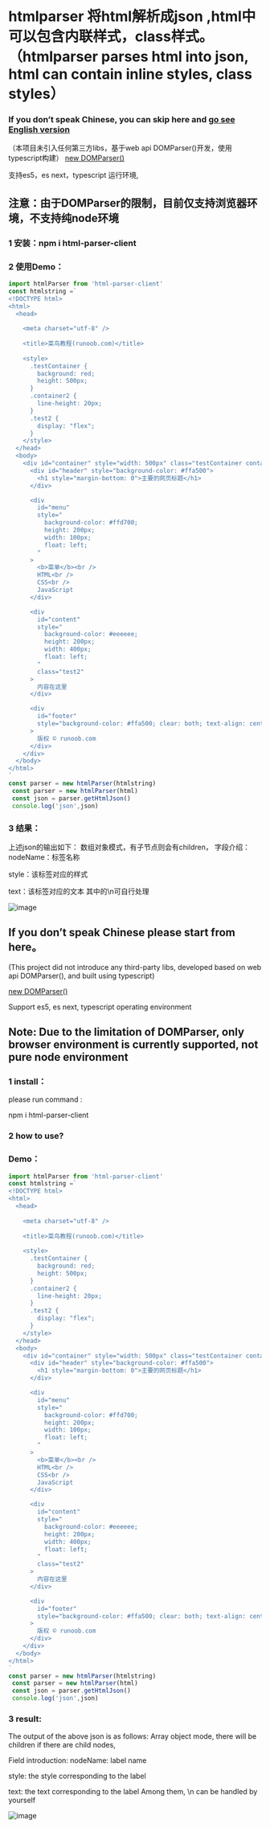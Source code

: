 # htmlparser 将html解析成json ,html中可以包含内联样式，class样式。（htmlparser parses html into json, html can contain inline styles, class styles）

### If you don’t speak Chinese, you can skip here and [go see English version](#english-version)
（本项目未引入任何第三方libs，基于web api DOMParser()开发，使用typescript构建）
[new DOMParser()](https://developer.mozilla.org/zh-CN/docs/Web/API/DOMParser/DOMParser)

支持es5，es next，typescript 运行环境,
## 注意：由于DOMParser的限制，目前仅支持浏览器环境，不支持纯node环境

### 1 安装：npm i html-parser-client

### 2 使用Demo：

```javascript
import htmlParser from 'html-parser-client'
const htmlstring =`
<!DOCTYPE html>
<html>
  <head>
     
    <meta charset="utf-8" />
     
    <title>菜鸟教程(runoob.com)</title>
     
    <style>
      .testContainer {
        background: red;
        height: 500px;
      }
      .container2 {
        line-height: 20px;
      }
      .test2 {
        display: "flex";
      }
    </style>
  </head>
  <body>
    <div id="container" style="width: 500px" class="testContainer container2">
      <div id="header" style="background-color: #ffa500">
        <h1 style="margin-bottom: 0">主要的网页标题</h1>
      </div>

      <div
        id="menu"
        style="
          background-color: #ffd700;
          height: 200px;
          width: 100px;
          float: left;
        "
      >
        <b>菜单</b><br />
        HTML<br />
        CSS<br />
        JavaScript
      </div>

      <div
        id="content"
        style="
          background-color: #eeeeee;
          height: 200px;
          width: 400px;
          float: left;
        "
        class="test2"
      >
        内容在这里
      </div>

      <div
        id="footer"
        style="background-color: #ffa500; clear: both; text-align: center"
      >
        版权 © runoob.com
      </div>
    </div>
  </body>
</html>
`
const parser = new htmlParser(htmlstring)
 const parser = new htmlParser(html)
 const json = parser.getHtmlJson()
 console.log('json',json)
```
### 3 结果：

上述json的输出如下：
数组对象模式，有子节点则会有children，
字段介绍：
nodeName：标签名称

style：该标签对应的样式

text：该标签对应的文本
其中的\n可自行处理

![image](https://user-images.githubusercontent.com/41052302/130356561-42ad78ba-80b1-4eaa-b31d-8dd83dff3f1c.png)


## <span id="english-version"> If you don’t speak Chinese please start from here。</span>
(This project did not introduce any third-party libs, developed based on web api DOMParser(), and built using typescript)

[new DOMParser()](https://developer.mozilla.org/zh-CN/docs/Web/API/DOMParser/DOMParser)

Support es5, es next, typescript operating environment
## Note: Due to the limitation of DOMParser, only browser environment is currently supported, not pure node environment

### 1 install：

please run command :

npm i html-parser-client

### 2 how to use?
### Demo：

```javascript
import htmlParser from 'html-parser-client'
const htmlstring =`
<!DOCTYPE html>
<html>
  <head>
     
    <meta charset="utf-8" />
     
    <title>菜鸟教程(runoob.com)</title>
     
    <style>
      .testContainer {
        background: red;
        height: 500px;
      }
      .container2 {
        line-height: 20px;
      }
      .test2 {
        display: "flex";
      }
    </style>
  </head>
  <body>
    <div id="container" style="width: 500px" class="testContainer container2">
      <div id="header" style="background-color: #ffa500">
        <h1 style="margin-bottom: 0">主要的网页标题</h1>
      </div>

      <div
        id="menu"
        style="
          background-color: #ffd700;
          height: 200px;
          width: 100px;
          float: left;
        "
      >
        <b>菜单</b><br />
        HTML<br />
        CSS<br />
        JavaScript
      </div>

      <div
        id="content"
        style="
          background-color: #eeeeee;
          height: 200px;
          width: 400px;
          float: left;
        "
        class="test2"
      >
        内容在这里
      </div>

      <div
        id="footer"
        style="background-color: #ffa500; clear: both; text-align: center"
      >
        版权 © runoob.com
      </div>
    </div>
  </body>
</html>
`
const parser = new htmlParser(htmlstring)
 const parser = new htmlParser(html)
 const json = parser.getHtmlJson()
 console.log('json',json)
```
### 3 result:


The output of the above json is as follows:
Array object mode, there will be children if there are child nodes,

Field introduction:
nodeName: label name

style: the style corresponding to the label

text: the text corresponding to the label
Among them, \n can be handled by yourself


![image](https://user-images.githubusercontent.com/41052302/130356566-f44a2cbf-27b3-4a20-8028-c9ea107d6f7e.png)










